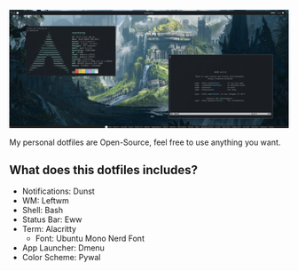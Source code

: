 ![](assets/../assets/desktop.png)

My personal dotfiles are Open-Source, feel free to use anything you want.

## What does this dotfiles includes?

- Notifications: Dunst
- WM: Leftwm
- Shell: Bash
- Status Bar: Eww
- Term: Alacritty
    - Font: Ubuntu Mono Nerd Font
- App Launcher: Dmenu
- Color Scheme: Pywal
